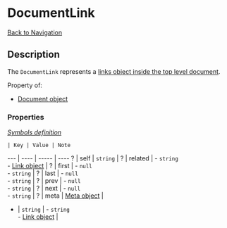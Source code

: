 # DocumentLink
[Back to Navigation](README.md)

## Description

The `DocumentLink` represents a [links object inside the top level document](http://jsonapi.org/format/#document-top-level).

Property of:
- [Document object](objects-document.md)

### Properties

_[Symbols definition](objects-introduction.md#symbols)_

    | Key | Value | Note
--- | ---- | ----- | ----
? | self | `string` |
? | related | - `string`<br />- [Link object](objects-link.md) |
? | first | - `null`<br />- `string` |
? | last | - `null`<br />- `string` |
? | prev | - `null`<br />- `string` |
? | next | - `null`<br />- `string` |
? | meta | [Meta object](objects-meta.md) |
* | `string` | - `string`<br />- [Link object](objects-link.md) |
